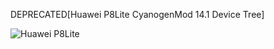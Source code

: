 DEPRECATED[Huawei P8Lite CyanogenMod 14.1 Device Tree]

![Huawei P8Lite](https://static.orangeromania.ro/webshop-images/hds_hwi0114001/_null_l24446_0.png)
